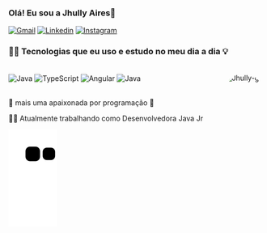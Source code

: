 ### Olá! Eu sou a Jhully Aires👋

[![Gmail](https://img.shields.io/badge/Gmail-D14836?style=for-the-badge&logo=gmail&logoColor=white)](jhullyolires@gmail.com) [![Linkedin](https://img.shields.io/badge/LinkedIn-0077B5?style=for-the-badge&logo=linkedin&logoColor=white)](https://www.linkedin.com/in/jhully-aires/)
[![Instagram](https://img.shields.io/badge/-Instagram-%23E4405F?style=for-the-badge&logo=instagram&logoColor=white)](https://instagram.com/jhully.aires)

<!-- <div align="center">
  <a href="https://github.com/jhullyAires">
  <img height="180em" src="https://github-readme-stats.vercel.app/api?username=jhullyAires&show_icons=true&theme=dracula&include_all_commits=true&count_private=true"/>
  <img height="180em" src="https://github-readme-stats.vercel.app/api/top-langs/?username=jhullyAires&layout=compact&langs_count=7&theme=dracula"/>
</div> -->

### 👩‍💻 Tecnologias que eu uso e estudo no meu dia a dia 💡

<div style="display: inline_block"><br/>
    <img align="center" alt="Java" src="https://img.shields.io/badge/Java-ED8B00?style=for-the-badge&logo=java&logoColor=white">
    <img align="center" alt="TypeScript" src="https://img.shields.io/badge/TypeScript-007ACC?style=for-the-badge&logo=typescript&logoColor=white">
    <img align="center" alt="Angular" src="https://img.shields.io/badge/Angular-DD0031?style=for-the-badge&logo=angular&logoColor=white">
    <img align="center" alt="Java" src="https://img.shields.io/badge/Spring-6DB33F?style=for-the-badge&logo=spring&logoColor=white">
    <img align="right" alt="Jhully-gif" height="150" style="border-radius:50px;" src="https://i.picasion.com/pic92/185559cb038b3021107f7f67d19db9d5.gif">
    </div><br/>

💖 mais uma apaixonada por programação 💖 <br/>

👩‍💻 Atualmente trabalhando como Desenvolvedora Java Jr

![Snake animation](https://github.com/jhullyAires/jhullyAires/blob/output/github-contribution-grid-snake.svg)
